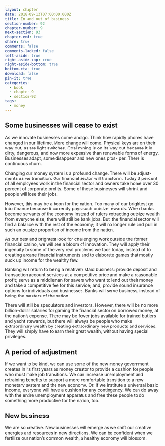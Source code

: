 ```yaml
---
layout: chapter
date: 2018-09-13T07:00:00.000Z
title: In and out of business
section-number: 92
chapter-number: 9
next-section: 93
chapter-end: true
share: true
comments: false
comments-locked: false
left-aside: true
right-aside-top: true
right-aside-bottom: true
bottom-cta: true
download: false
pin-it: true
categories:
  - book
  - chapter-9
  - section-92
tags:
  - money
---
```

## Some businesses will cease to exist

As we innovate businesses come and go. Think how rapidly phones
have changed in our lifetime. More change will come. Physical keys are
on their way out, as are light switches. Coal mining is on its way out
because it is dirty, dangerous, and now more expensive than renewable
forms of energy. Businesses adapt, some disappear and new ones pros-
per. There is continuous churn.

Changing our money system is a profound change. There will be adjust-
ments as we transition. Our financial sector will transform. Today
8 percent of all employees work in the financial sector and owners take
home over 30 percent of corporate profits. Some of these businesses will
shrink and people will lose their jobs.

However, this may be a boon for the nation. Too many of our brightest
go into finance because it currently pays such outsize rewards. When
banks become servants of the economy instead of rulers extracting
outsize wealth from everyone else, there will still be bank jobs. But,
the financial sector will find a balance with the rest of the economy; it
will no longer rule and pull in such an outsize proportion of income
from the nation.

As our best and brightest look for challenging work outside the former
financial casino, we will see a bloom of innovation. They will apply their
ingenuity to some of the very real problems we face today, instead of to
creating arcane financial instruments and to elaborate games that mostly
suck up income for the wealthy few.

Banking will return to being a relatively staid business: provide deposit
and transaction account services at a competitive price and make a
reasonable profit; serve as a middleman for savers who want to lend out
their money and take a competitive fee for this service; and, provide
sound insurance options for individuals and businesses. Banks will serve
business, instead of being the masters of the nation.

There will still be speculators and investors. However, there will be no
more billion-dollar salaries for gaming the financial sector on borrowed
money, at the nation’s expense. There may be fewer jobs available for
trained butlers and yacht stewards, but there will always be people who
make extraordinary wealth by creating extraordinary new products and
services. They will simply have to earn their great wealth, without having
special privileges.

## A period of adjustment

If we want to be kind, we can use some of the new money government
creates in its first years as money creator to provide a cushion for people
who must make job transitions. We can increase unemployment and
retraining benefits to support a more comfortable transition to a new
monetary system and the new economy. Or, if we institute a universal
basic income, everyone will have a cushion for any contingency. We can
do away with the entire unemployment apparatus and free these people
to do something more productive for the nation, too.

## New business

We are so creative. New businesses will emerge as we shift our creative
energies and resources in new directions. We can be confident when we
fertilize our nation’s common wealth, a healthy economy will blossom.
